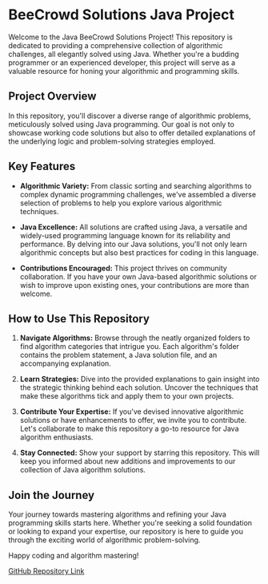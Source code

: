 # BeeCrowd Solutions Java Project

Welcome to the Java BeeCrowd Solutions Project! This repository is dedicated to providing a comprehensive collection of algorithmic challenges, all elegantly solved using Java. Whether you're a budding programmer or an experienced developer, this project will serve as a valuable resource for honing your algorithmic and programming skills.

## Project Overview

In this repository, you'll discover a diverse range of algorithmic problems, meticulously solved using Java programming. Our goal is not only to showcase working code solutions but also to offer detailed explanations of the underlying logic and problem-solving strategies employed.

## Key Features

-   **Algorithmic Variety:** From classic sorting and searching algorithms to complex dynamic programming challenges, we've assembled a diverse selection of problems to help you explore various algorithmic techniques.

-   **Java Excellence:** All solutions are crafted using Java, a versatile and widely-used programming language known for its reliability and performance. By delving into our Java solutions, you'll not only learn algorithmic concepts but also best practices for coding in this language.

-   **Contributions Encouraged:** This project thrives on community collaboration. If you have your own Java-based algorithmic solutions or wish to improve upon existing ones, your contributions are more than welcome.


## How to Use This Repository

1.  **Navigate Algorithms:** Browse through the neatly organized folders to find algorithm categories that intrigue you. Each algorithm's folder contains the problem statement, a Java solution file, and an accompanying explanation.

2.  **Learn Strategies:** Dive into the provided explanations to gain insight into the strategic thinking behind each solution. Uncover the techniques that make these algorithms tick and apply them to your own projects.

3.  **Contribute Your Expertise:** If you've devised innovative algorithmic solutions or have enhancements to offer, we invite you to contribute. Let's collaborate to make this repository a go-to resource for Java algorithm enthusiasts.

4.  **Stay Connected:** Show your support by starring this repository. This will keep you informed about new additions and improvements to our collection of Java algorithm solutions.


## Join the Journey

Your journey towards mastering algorithms and refining your Java programming skills starts here. Whether you're seeking a solid foundation or looking to expand your expertise, our repository is here to guide you through the exciting world of algorithmic problem-solving.

Happy coding and algorithm mastering!

[GitHub Repository Link](https://github.com/GrecoLima/beecrowd-solutions)


